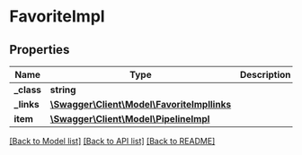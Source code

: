 # FavoriteImpl

## Properties
Name | Type | Description | Notes
------------ | ------------- | ------------- | -------------
**_class** | **string** |  | [optional] 
**_links** | [**\Swagger\Client\Model\FavoriteImpllinks**](FavoriteImpllinks.md) |  | [optional] 
**item** | [**\Swagger\Client\Model\PipelineImpl**](PipelineImpl.md) |  | [optional] 

[[Back to Model list]](../README.md#documentation-for-models) [[Back to API list]](../README.md#documentation-for-api-endpoints) [[Back to README]](../README.md)


